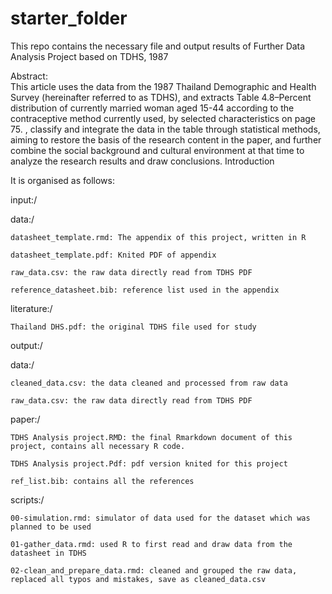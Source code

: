 # starter_folder

This repo contains the necessary file and output results of Further Data Analysis Project based on TDHS, 1987

Abstract:      
    This article uses the data from the 1987 Thailand Demographic and Health Survey (hereinafter
referred to as TDHS), and extracts Table 4.8–Percent distribution of currently married woman aged 15-44
according to the contraceptive method currently used, by selected characteristics on page 75. , classify
and integrate the data in the table through statistical methods, aiming to restore the basis of the research
content in the paper, and further combine the social background and cultural environment at that time
to analyze the research results and draw conclusions.
Introduction

It is organised as follows:

input:/

  data:/
  
    datasheet_template.rmd: The appendix of this project, written in R
    
    datasheet_template.pdf: Knited PDF of appendix
    
    raw_data.csv: the raw data directly read from TDHS PDF
    
    reference_datasheet.bib: reference list used in the appendix
    
  literature:/
  
    Thailand DHS.pdf: the original TDHS file used for study
    
output:/

  data:/
  
    cleaned_data.csv: the data cleaned and processed from raw data
    
    raw_data.csv: the raw data directly read from TDHS PDF
    
  paper:/
  
    TDHS Analysis project.RMD: the final Rmarkdown document of this project, contains all necessary R code.
    
    TDHS Analysis project.Pdf: pdf version knited for this project
    
    ref_list.bib: contains all the references
    
scripts:/

    00-simulation.rmd: simulator of data used for the dataset which was planned to be used
  
    01-gather_data.rmd: used R to first read and draw data from the datasheet in TDHS
  
    02-clean_and_prepare_data.rmd: cleaned and grouped the raw data, replaced all typos and mistakes, save as cleaned_data.csv
 
